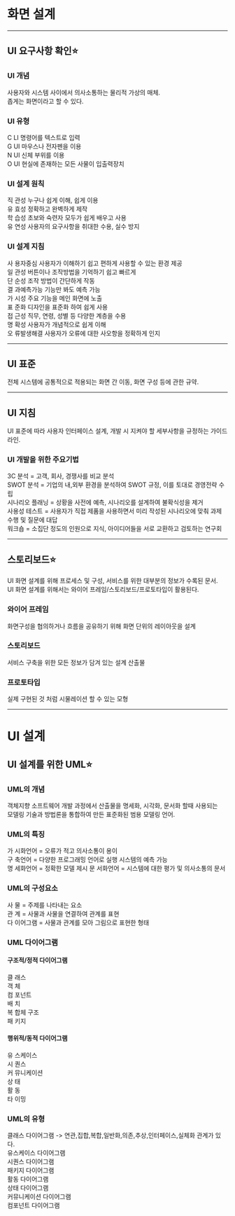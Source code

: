 # 화면 설계
***
## UI 요구사항 확인⭐ 
### UI 개념
사용자와 시스템 사이에서 의사소통하는 물리적 가상의 매체.   
좁게는 화면이라고 할 수 있다.   

### UI 유형
C LI  명령어를 텍스트로 입력   
G UI  마우스나 전자펜을 이용   
N UI  신체 부위를 이용   
O UI  현실에 존재하는 모든 사물이 입출력장치   

### UI 설계 원칙
직 관성  누구나 쉽게 이해, 쉽게 이용   
유 효성  정확하고 완벽하게 제작   
학 습성  초보와 숙련자 모두가 쉽게 배우고 사용   
유 연성  사용자의 요구사항을 취대한 수용, 실수 방지   

### UI 설계 지침
사 용자중심    사용자가 이해하기 쉽고 편하게 사용할 수 있는 환경 제공   
일 관성        버튼이나 조작방법을 기억하기 쉽고 빠르게    
단 순성        조작 방법이 간단하게 작동   
결 과예측가능   기능만 봐도 예측 가능   
가 시성        주요 기능을 메인 화면에 노출   
표 준화        디자인을 표준화 하여 쉽게 사용   
접 근성        직무, 연령, 성별 등 다양한 계층을 수용   
명 확성        사용자가 개념적으로 쉽게 이해    
오 류발생해결   사용자가 오류에 대한 사오항을 정확하게 인지

***
## UI 표준
전체 시스템에 공통적으로 적용되는 화면 간 이동, 화면 구성 등에 관한 규약.

***
## UI 지침
UI 표준에 따라 사용자 인터페이스 설계, 개발 시 지켜야 할 세부사항을 규정하는 가이드라인.

### UI 개발을 위한 주요기법
3C 분석         = 고객, 회사, 경쟁사를 비교 분석   
SWOT 분석       = 기업의 내,외부 환경을 분석하여 SWOT 규정, 이를 토대로 경영전략 수립   
시나리오 플래닝  = 상황을 사전에 예측, 시나리오를 설계하여 불확식성을 제거   
사용성 테스트    = 사용자가 직접 제품을 사용하면서 미리 작성된 시나리오에 맞춰 과제 수행 및 질문에 대답   
워크숍          = 소집단 정도의 인원으로 지식, 아이디어들을 서로 교환하고 검토하는 연구회   

***
## 스토리보드⭐
UI 화면 설계를 위해 프로세스 및 구성, 서비스를 위한 대부분의 정보가 수록된 문서.   
UI 화면 설계를 위해서는 와이어 프레임/스토리보드/프로토타입이 활용된다.   

### 와이어 프레임
화면구성을 협의하거나 흐름을 공유하기 위해 화면 단위의 레이아웃을 설계

### 스토리보드
서비스 구축을 위한 모든 정보가 담겨 있는 설계 산출물

### 프로토타입
실제 구현된 것 처럼 시물레이션 할 수 있는 모형

***
# UI 설계
## UI 설계를 위한 UML⭐
### UML의 개념
객체지향 소프트웨어 개발 과정에서 산출물을 명세화, 시각화, 문서화 할때 사용되는   
모델링 기술과 방법론을 통합하여 만든 표준화된 범용 모델링 언어.   

### UML의 특징
가 시화언어  = 오류가 적고 의사소통이 용이   
구 축언어    = 다양한 프로그래밍 언어로 실행 시스템의 예측 가능   
명 세화언어  = 정확한 모델 제시
문 서화언어  = 시스템에 대한 평가 및 의사소통의 문서

### UML의 구성요소
사 물         = 주제를 나타내는 요소   
관 계         = 사물과 사물을 연결하여 관계를 표현   
다 이어그램    = 사물과 관계를 모아 그림으로 표현한 형태

### UML 다이어그램
#### 구조적/정적 다이어그램
클 래스   
객 체   
컴 포넌트   
배 치   
복 합체 구조   
패 키지   

#### 행위적/동적 다이어그램
유 스케이스   
시 퀀스   
커 뮤니케이션   
상 태   
활 동   
타 이밍   

### UML의 유형
클래스 다이어그램 -> 연관,집합,복합,일반화,의존,추상,인터페이스,실체화 관계가 있다.   
유스케이스 다이어그램   
시퀀스 다이어그램   
패키지 다이어그램   
활동 다이어그램   
상태 다이어그램   
커뮤니케이션 다이어그램   
컴포넌트 다이어그램   


